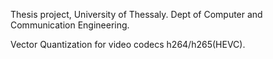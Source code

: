 Thesis project, University of Thessaly.
Dept of Computer and Communication Engineering.

Vector Quantization for video codecs h264/h265(HEVC).